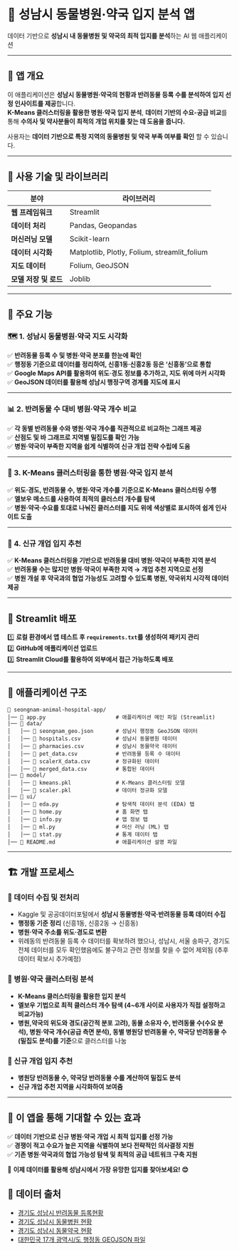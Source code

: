 # 🏥 성남시 동물병원·약국 입지 분석 앱  
데이터 기반으로 **성남시 내 동물병원 및 약국의 최적 입지를 분석**하는 AI 웹 애플리케이션  

---

## 📌 앱 개요  
이 애플리케이션은 **성남시 동물병원·약국의 현황과 반려동물 등록 수를 분석하여 입지 선정 인사이트를 제공**합니다.  
**K-Means 클러스터링을 활용한 병원·약국 입지 분석**, **데이터 기반의 수요-공급 비교**를 통해 **수의사 및 약사분들이 최적의 개업 위치를 찾는 데 도움을 줍니다.**  

사용자는 **데이터 기반으로 특정 지역의 동물병원 및 약국 부족 여부를 확인** 할 수 있습니다.

---

## 📀 **사용 기술 및 라이브러리**  

| **분야** | **라이브러리** |
|------|------|
| **웹 프레임워크** | Streamlit |
| **데이터 처리** | Pandas, Geopandas |
| **머신러닝 모델** | Scikit-learn |
| **데이터 시각화** | Matplotlib, Plotly, Folium, streamlit_folium |
| **지도 데이터** | Folium, GeoJSON |
| **모델 저장 및 로드** | Joblib |

---

## 🍿 **주요 기능**  

### 🗺 1. 성남시 동물병원·약국 지도 시각화  
✅ **반려동물 등록 수 및 병원·약국 분포를 한눈에 확인**  
✅ **행정동 기준으로 데이터를 정리하여, 신흥1동·신흥2동 등은 ‘신흥동’으로 통합**  
✅ **Google Maps API를 활용하여 위도·경도 정보를 추가하고, 지도 위에 마커 시각화**  
✅ **GeoJSON 데이터를 활용해 성남시 행정구역 경계를 지도에 표시**  

---

### 📊 2. 반려동물 수 대비 병원·약국 개수 비교  
✅ **각 동별 반려동물 수와 병원·약국 개수를 직관적으로 비교하는 그래프 제공**  
✅ **산점도 및 바 그래프로 지역별 밀집도를 확인 가능**  
✅ **병원·약국이 부족한 지역을 쉽게 식별하여 신규 개업 전략 수립에 도움**  

---

### 📍 3. K-Means 클러스터링을 통한 병원·약국 입지 분석  
✅ **위도·경도, 반려동물 수, 병원·약국 개수를 기준으로 K-Means 클러스터링 수행**  
✅ **엘보우 메소드를 사용하여 최적의 클러스터 개수를 탐색**  
✅ **병원·약국·수요를 토대로 나눠진 클러스터를 지도 위에 색상별로 표시하여 쉽게 인사이트 도출**  

---

### 🏥 4. 신규 개업 입지 추천  
✅ **K-Means 클러스터링을 기반으로 반려동물 대비 병원·약국이 부족한 지역 분석**  
✅ **반려동물 수는 많지만 병원·약국이 부족한 지역 → 개업 추천 지역으로 선정**  
✅ **병원 개설 후 약국과의 협업 가능성도 고려할 수 있도록 병원, 약국위치 시각적 데이터 제공**  

---

## 🚀 Streamlit 배포  
1️⃣ **로컬 환경에서 앱 테스트 후 `requirements.txt`를 생성하여 패키지 관리**  
2️⃣ **GitHub에 애플리케이션 업로드**  
3️⃣ **Streamlit Cloud를 활용하여 외부에서 접근 가능하도록 배포**  

---

## 📂 애플리케이션 구조  
```
📁 seongnam-animal-hospital-app/
│── 📄 app.py                      # 애플리케이션 메인 파일 (Streamlit)
|── 📂 data/
│   │── 📄 seongnam_geo.json       # 성남시 행정동 GeoJSON 데이터
│   │── 📄 hospitals.csv           # 성남시 동물병원 데이터
│   │── 📄 pharmacies.csv          # 성남시 동물약국 데이터
│   │── 📄 pet_data.csv            # 반려동물 등록 수 데이터
│   │── 📄 scalerX_data.csv        # 정규화된 데이터
│   │── 📄 merged_data.csv         # 통합된 데이터
|── 📂 model/
│   │── 📄 kmeans.pkl              # K-Means 클러스터링 모델
│   │── 📄 scaler.pkl              # 데이터 정규화 모델
|── 📂 ui/
│   │── 📄 eda.py                  # 탐색적 데이터 분석 (EDA) 탭
│   │── 📄 home.py                 # 홈 화면 탭
│   │── 📄 info.py                 # 앱 정보 탭
│   │── 📄 ml.py                   # 머신 러닝 (ML) 탭
│   │── 📄 stat.py                 # 통계 데이터 탭
│── 📄 README.md                   # 애플리케이션 설명 파일
```

---

## 🏗 **개발 프로세스**  

### **📌 데이터 수집 및 전처리**  
- Kaggle 및 공공데이터포털에서 **성남시 동물병원·약국·반려동물 등록 데이터 수집**  
- **행정동 기준 정리** (신흥1동, 신흥2동 → 신흥동)  
- **병원·약국 주소를 위도·경도로 변환**
- 위례동의 반려동물 등록 수 데이터를 확보하려 했으나, 성남시, 서울 송파구, 경기도 전체 데이터를 모두 확인했음에도 불구하고 관련 정보를 찾을 수 없어 제외됨 (추후 데이터 확보시 추가예정)

### **📌 병원·약국 클러스터링 분석**  
- **K-Means 클러스터링을 활용한 입지 분석**  
- **엘보우 기법으로 최적 클러스터 개수 탐색 (4~6개 사이로 사용자가 직접 설정하고 비교가능)**  
- **병원,약국의 위도와 경도(공간적 분포 고려), 동물 소유자 수, 반려동물 수(수요 분석), 병원·약국 개수(공급 측면 분석), 동별 병원당 반려동물 수, 약국당 반려동물 수 (밀집도 분석)를 기준**으로 클러스터를 나눔

### **📌 신규 개업 입지 추천**  
- **병원당 반려동물 수, 약국당 반려동물 수를 계산하여 밀집도 분석**  
- **신규 개업 추천 지역을 시각화하여 보여줌**  


---

## 🎯 **이 앱을 통해 기대할 수 있는 효과**  
✅ **데이터 기반으로 신규 병원·약국 개업 시 최적 입지를 선정 가능**  
✅ **경쟁이 적고 수요가 높은 지역을 식별하여 보다 전략적인 의사결정 지원**  
✅ **기존 병원·약국과의 협업 가능성 탐색 및 최적의 공급 네트워크 구축 지원**  

🚀 **이제 데이터를 활용해 성남시에서 가장 유망한 입지를 찾아보세요! 😊**

## 🔗 데이터 출처
- [경기도 성남시 반려동물 등록현황](https://www.data.go.kr/data/15047504/fileData.do)
- [경기도 성남시 동물병원 현황](https://www.data.go.kr/data/15000909/fileData.do)
- [경기도 성남시 동물약국 현황](https://www.data.go.kr/data/15061125/fileData.do)
- [대한민국 17개 광역시/도 행정동 GEOJSON 파일](https://github.com/raqoon886/Local_HangJeongDong)




